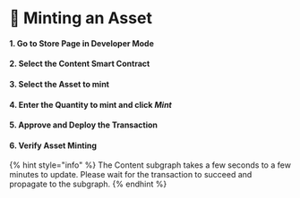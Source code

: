 # 🚧 Minting an Asset

#### 1. Go to Store Page in Developer Mode

#### 2. Select the Content Smart Contract

#### 3. Select the Asset to mint

#### 4. Enter the Quantity to mint and click _Mint_

#### 5. Approve and Deploy the Transaction

#### 6. Verify Asset Minting

{% hint style="info" %}
The Content subgraph takes a few seconds to a few minutes to update. Please wait for the transaction to succeed and propagate to the subgraph.
{% endhint %}
